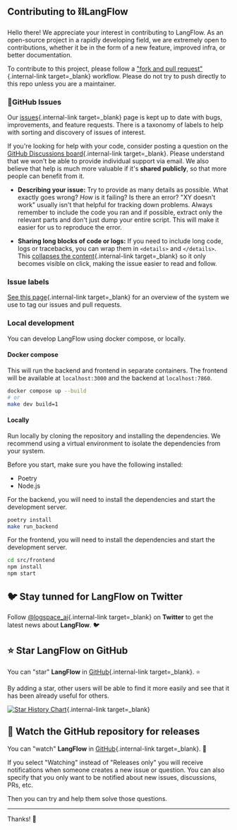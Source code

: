 ## Contributing to ⛓️LangFlow

Hello there! We appreciate your interest in contributing to LangFlow.
As an open-source project in a rapidly developing field, we are extremely open
to contributions, whether it be in the form of a new feature, improved infra, or better documentation.

To contribute to this project, please follow a ["fork and pull request"](https://docs.github.com/en/get-started/quickstart/contributing-to-projects){.internal-link target=_blank} workflow.
Please do not try to push directly to this repo unless you are a maintainer.

### 🚩GitHub Issues

Our [issues](https://github.com/logspace-ai/langflow/issues){.internal-link target=_blank} page is kept up to date
with bugs, improvements, and feature requests. There is a taxonomy of labels to help
with sorting and discovery of issues of interest.

If you're looking for help with your code, consider posting a question on the
[GitHub Discussions board](https://github.com/logspace-ai/langflow/discussions){.internal-link target=_blank}. Please
understand that we won't be able to provide individual support via email. We
also believe that help is much more valuable if it's **shared publicly**,
so that more people can benefit from it.

- **Describing your issue:** Try to provide as many details as possible. What
  exactly goes wrong? _How_ is it failing? Is there an error?
  "XY doesn't work" usually isn't that helpful for tracking down problems. Always
  remember to include the code you ran and if possible, extract only the relevant
  parts and don't just dump your entire script. This will make it easier for us to
  reproduce the error.

- **Sharing long blocks of code or logs:** If you need to include long code,
  logs or tracebacks, you can wrap them in `<details>` and `</details>`. This
  [collapses the content](https://developer.mozilla.org/en/docs/Web/HTML/Element/details){.internal-link target=_blank}
  so it only becomes visible on click, making the issue easier to read and follow.

### Issue labels

[See this page](https://github.com/logspace-ai/langflow/labels){.internal-link target=_blank} for an overview of
the system we use to tag our issues and pull requests.

### Local development
You can develop LangFlow using docker compose, or locally.

#### **Docker compose**
This will run the backend and frontend in separate containers. The frontend will be available at `localhost:3000` and the backend at `localhost:7860`.
```bash
docker compose up --build
# or
make dev build=1
```

#### **Locally**
Run locally by cloning the repository and installing the dependencies. We recommend using a virtual environment to isolate the dependencies from your system.

Before you start, make sure you have the following installed:
  - Poetry
  - Node.js

For the backend, you will need to install the dependencies and start the development server.
```bash
poetry install
make run_backend
```
For the frontend, you will need to install the dependencies and start the development server.
```bash
cd src/frontend
npm install
npm start
```

## 🐦 Stay tunned for **LangFlow** on Twitter

Follow [@logspace_ai](https://twitter.com/logspace_ai){.internal-link target=_blank} on **Twitter** to get the latest news about **LangFlow**. 🐦

## ⭐️ Star **LangFlow** on GitHub

You can "star" **LangFlow** in [GitHub](https://github.com/logspace-ai/langflow){.internal-link target=_blank}. ⭐️

By adding a star, other users will be able to find it more easily and see that it has been already useful for others.

[![Star History Chart](https://api.star-history.com/svg?repos=logspace-ai/langflow&type=Timeline)](https://star-history.com/#logspace-ai/langflow&Date){.internal-link target=_blank} 

## 👀 Watch the GitHub repository for releases

You can "watch" **LangFlow** in [GitHub](https://github.com/logspace-ai/langflow){.internal-link target=_blank}. 👀

If you select "Watching" instead of "Releases only" you will receive notifications when someone creates a new issue or question. You can also specify that you only want to be notified about new issues, discussions, PRs, etc.

Then you can try and help them solve those questions.

---

Thanks! 🚀